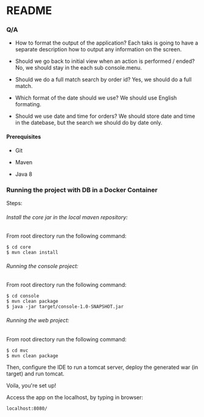 # README #

### Q/A

* How to format the output of the application? 
  Each taks is going to have a separate description how to output any information on the screen.
  
* Should we go back to initial view when an action is performed / ended? 
  No, we should stay in the each sub console.menu.
  
* Should we do a full match search by order id? 
  Yes, we should do a full match.
  
* Which format of the date should we use? 
  We should use English formating.
  
* Should we use date and time for orders? 
  We should store date and time in the datebase, but the search we should do by date only.

  
#### Prerequisites
 
* Git

* Maven

* Java 8
 
### Running the project with DB in a Docker Container

Steps:

###### Install the core jar in the local maven repository:

From root directory run the following command:

```
$ cd core
$ mvn clean install
```

###### Running the console project:

From root directory run the following command:

```
$ cd console
$ mvn clean package
$ java -jar target/console-1.0-SNAPSHOT.jar 
```

###### Running the web project:

From root directory run the following command:

```
$ cd mvc
$ mvn clean package
```

Then, configure the IDE to run a tomcat server, deploy the generated war (in target) and run tomcat.

Voila, you're set up!

Access the app on the localhost, by typing in browser:

```
localhost:8080/
```
